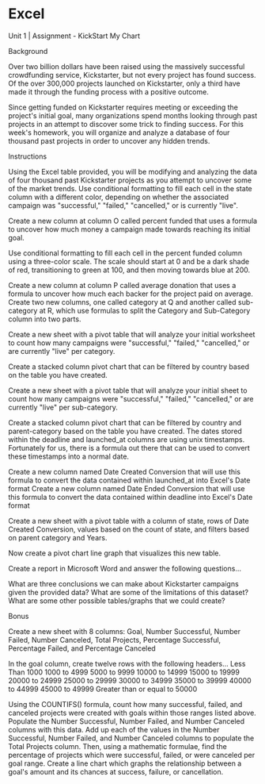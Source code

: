 # Excel
Unit 1 | Assignment - KickStart My Chart


Background

Over two billion dollars have been raised using the massively successful crowdfunding service, Kickstarter, but not every project has found success. Of the over 300,000 projects launched on Kickstarter, only a third have made it through the funding process with a positive outcome.

Since getting funded on Kickstarter requires meeting or exceeding the project's initial goal, many organizations spend months looking through past projects in an attempt to discover some trick to finding success. For this week's homework, you will organize and analyze a database of four thousand past projects in order to uncover any hidden trends.


Instructions




Using the Excel table provided, you will be modifying and analyzing the data of four thousand past Kickstarter projects as you attempt to uncover some of the market trends.
Use conditional formatting to fill each cell in the state column with a different color, depending on whether the associated campaign was "successful," "failed," "cancelled," or is currently "live".

Create a new column at column O called percent funded that uses a formula to uncover how much money a campaign made towards reaching its initial goal.


Use conditional formatting to fill each cell in the percent funded column using a three-color scale. The scale should start at 0 and be a dark shade of red, transitioning to green at 100, and then moving towards blue at 200.


Create a new column at column P called average donation that uses a formula to uncover how much each backer for the project paid on average.
Create two new columns, one called category at Q and another called sub-category at R, which use formulas to split the Category and Sub-Category column into two parts.






Create a new sheet with a pivot table that will analyze your initial worksheet to count how many campaigns were "successful," "failed," "cancelled," or are currently "live" per category.


Create a stacked column pivot chart that can be filtered by country based on the table you have created.








Create a new sheet with a pivot table that will analyze your initial sheet to count how many campaigns were "successful," "failed," "cancelled," or are currently "live" per sub-category.


Create a stacked column pivot chart that can be filtered by country and parent-category based on the table you have created.
The dates stored within the deadline and launched_at columns are using unix timestamps. Fortunately for us, there is a formula out there that can be used to convert these timestamps into a normal date.


Create a new column named Date Created Conversion that will use this formula to convert the data contained within launched_at into Excel's Date format
Create a new column named Date Ended Conversion that will use this formula to convert the data contained within deadline into Excel's Date format





Create a new sheet with a pivot table with a column of state, rows of Date Created Conversion, values based on the count of state, and filters based on parent category and Years.

Now create a pivot chart line graph that visualizes this new table.


Create a report in Microsoft Word and answer the following questions...





What are three conclusions we can make about Kickstarter campaigns given the provided data?
What are some of the limitations of this dataset?
What are some other possible tables/graphs that we could create?



Bonus



Create a new sheet with 8 columns: Goal, Number Successful, Number Failed, Number Canceled, Total Projects, Percentage Successful, Percentage Failed, and Percentage Canceled


In the goal column, create twelve rows with the following headers...
Less Than 1000
1000 to 4999
5000 to 9999
10000 to 14999
15000 to 19999
20000 to 24999
25000 to 29999
30000 to 34999
35000 to 39999
40000 to 44999
45000 to 49999
Greater than or equal to 50000





Using the COUNTIFS() formula, count how many successful, failed, and canceled projects were created with goals within those ranges listed above. Populate the Number Successful, Number Failed, and Number Canceled columns with this data.
Add up each of the values in the Number Successful, Number Failed, and Number Canceled columns to populate the Total Projects column. Then, using a mathematic formulae, find the percentage of projects which were successful, failed, or were canceled per goal range.
Create a line chart which graphs the relationship between a goal's amount and its chances at success, failure, or cancellation.
